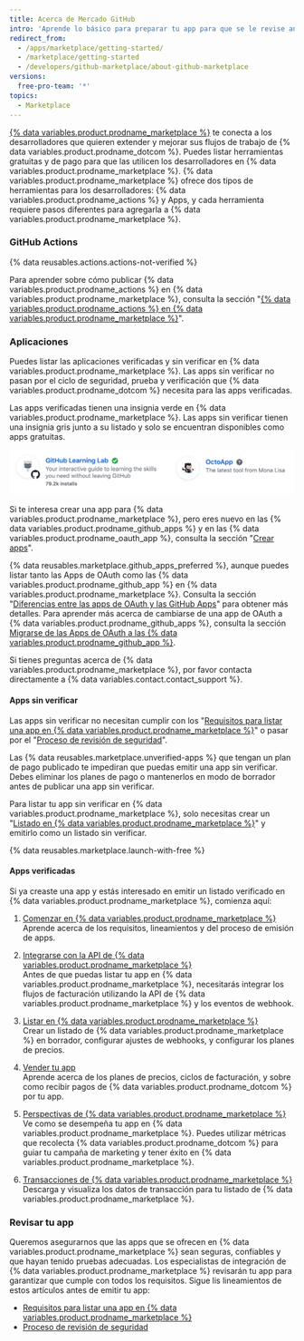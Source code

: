 ```yaml
---
title: Acerca de Mercado GitHub
intro: 'Aprende lo básico para preparar tu app para que se le revise antes de unirte a {% data variables.product.prodname_marketplace %}.'
redirect_from:
  - /apps/marketplace/getting-started/
  - /marketplace/getting-started
  - /developers/github-marketplace/about-github-marketplace
versions:
  free-pro-team: '*'
topics:
  - Marketplace
---
```

[{% data variables.product.prodname_marketplace %}](https://github.com/marketplace) te conecta a los desarrolladores que quieren extender y mejorar sus flujos de trabajo de {% data variables.product.prodname_dotcom %}. Puedes listar herramientas gratuitas y de pago para que las utilicen los desarrolladores en {% data variables.product.prodname_marketplace %}. {% data variables.product.prodname_marketplace %} ofrece dos tipos de herramientas para los desarrolladores: {% data variables.product.prodname_actions %} y Apps, y cada herramienta requiere pasos diferentes para agregarla a {% data variables.product.prodname_marketplace %}.

### GitHub Actions

{% data reusables.actions.actions-not-verified %}

Para aprender sobre cómo publicar {% data variables.product.prodname_actions %} en {% data variables.product.prodname_marketplace %}, consulta la sección "[{% data variables.product.prodname_actions %} en {% data variables.product.prodname_marketplace %}](/marketplace/actions/)".

### Aplicaciones

Puedes listar las aplicaciones verificadas y sin verificar en {% data variables.product.prodname_marketplace %}. Las apps sin verificar no pasan por el ciclo de seguridad, prueba y verificación que {% data variables.product.prodname_dotcom %} necesita para las apps verificadas.

Las apps verificadas tienen una insignia verde en {% data variables.product.prodname_marketplace %}. Las apps sin verificar tienen una insignia gris junto a su listado y solo se encuentran disponibles como apps gratuitas.

![Insignias verde para verificado y gris para no verificado](/assets/images/marketplace/marketplace_verified_badges.png)

Si te interesa crear una app para {% data variables.product.prodname_marketplace %}, pero eres nuevo en las {% data variables.product.prodname_github_apps %} y en las {% data variables.product.prodname_oauth_app %}, consulta la sección "[Crear apps](/apps/)".

{% data reusables.marketplace.github_apps_preferred %}, aunque puedes listar tanto las Apps de OAuth como las {% data variables.product.prodname_github_app %} en {% data variables.product.prodname_marketplace %}. Consulta la sección "[Diferencias entre las apps de OAuth y las GitHub Apps](/apps/differences-between-apps/)" para obtener más detalles. Para aprender más acerca de cambiarse de una app de OAuth a {% data variables.product.prodname_github_apps %}, consulta la sección [Migrarse de las Apps de OAuth a las {% data variables.product.prodname_github_app %}](/apps/migrating-oauth-apps-to-github-apps/).

Si tienes preguntas acerca de {% data variables.product.prodname_marketplace %}, por favor contacta directamente a {% data variables.contact.contact_support %}.

#### Apps sin verificar

Las apps sin verificar no necesitan cumplir con los "[Requisitos para listar una app en {% data variables.product.prodname_marketplace %}](/marketplace/getting-started/requirements-for-listing-an-app-on-github-marketplace/)" o pasar por el "[Proceso de revisión de seguridad](/marketplace/getting-started/security-review-process/)".

Las {% data reusables.marketplace.unverified-apps %} que tengan un plan de pago publicado te impediran que puedas emitir una app sin verificar. Debes eliminar los planes de pago o mantenerlos en modo de borrador antes de publicar una app sin verificar.

Para listar tu app sin verificar en {% data variables.product.prodname_marketplace %}, solo necesitas crear un "[Listado en {% data variables.product.prodname_marketplace %}](/marketplace/listing-on-github-marketplace/)" y emitirlo como un listado sin verificar.

{% data reusables.marketplace.launch-with-free %}

#### Apps verificadas

Si ya creaste una app y estás interesado en emitir un listado verificado en {% data variables.product.prodname_marketplace %}, comienza aquí:

1. [Comenzar en {% data variables.product.prodname_marketplace %}](/marketplace/getting-started/)<br/>Aprende acerca de los requisitos, lineamientos y del proceso de emisión de apps.

1. [Integrarse con la API de {% data variables.product.prodname_marketplace %}](/marketplace/integrating-with-the-github-marketplace-api/)<br/>Antes de que puedas listar tu app en {% data variables.product.prodname_marketplace %}, necesitarás integrar los flujos de facturación utilizando la API de {% data variables.product.prodname_marketplace %} y los eventos de webhook.

1. [Listar en {% data variables.product.prodname_marketplace %}](/marketplace/listing-on-github-marketplace/) <br/>Crear un listado de {% data variables.product.prodname_marketplace %} en borrador, configurar ajustes de webhooks, y configurar los planes de precios.

1. [Vender tu app](/marketplace/selling-your-app/)<br/>Aprende acerca de los planes de precios, ciclos de facturación, y sobre como recibir pagos de {% data variables.product.prodname_dotcom %} por tu app.

1. [Perspectivas de {% data variables.product.prodname_marketplace %}](/marketplace/github-marketplace-insights/)<br/>Ve como se desempeña tu app en {% data variables.product.prodname_marketplace %}. Puedes utilizar métricas que recolecta {% data variables.product.prodname_dotcom %} para guiar tu campaña de marketing y tener éxito en {% data variables.product.prodname_marketplace %}.

1. [Transacciones de {% data variables.product.prodname_marketplace %}](/marketplace/github-marketplace-transactions/)<br/>Descarga y visualiza los datos de transacción para tu listado de {% data variables.product.prodname_marketplace %}.

### Revisar tu app

Queremos asegurarnos que las apps que se ofrecen en {% data variables.product.prodname_marketplace %} sean seguras, confiables y que hayan tenido pruebas adecuadas. Los especialistas de integración de {% data variables.product.prodname_marketplace %} revisarán tu app para garantizar que cumple con todos los requisitos. Sigue lis lineamientos de estos artículos antes de emitir tu app:


* [Requisitos para listar una app en {% data variables.product.prodname_marketplace %}](/marketplace/getting-started/requirements-for-listing-an-app-on-github-marketplace/)
* [Proceso de revisión de seguridad](/marketplace/getting-started/security-review-process/)
